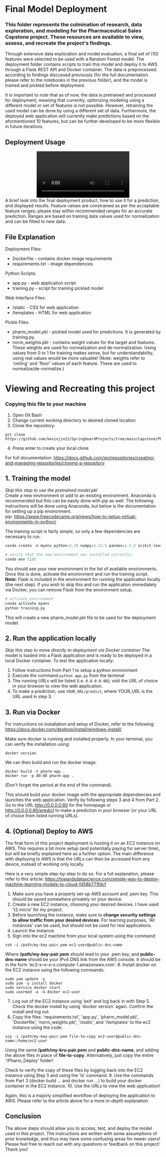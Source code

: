 # Final Model Deployment
### This folder represents the culmination of research, data exploration, and modeling for the Pharmaceutical Sales Capstone project. These resources are available to view, assess, and recreate the project's findings.

Through extensive data exploration and model evaluation, a final set of (10) features were selected to be used with a Random Forest model. The deployment folder contains scripts to train this model and deploy it to AWS through a Flask REST API and Docker container. The data is preprocessed according to findings discussed previously (for the full documentation please refer to the notebooks in the previous folder), and the model is trained and pickled before deployment.

It is important to note that as of now, the data is pretrained and processed for deployment, meaning that currently, optimizing modeling using a different model or set of features is not possible. However, retraining the used model can be done by using a different set of data. Furthermore, the deployed web application will currently make predictions based on the aformentioned 10 features, but can be further developed to be more flexible in future iterations.

## Deployment Usage
<center>
<video src="../Data/app_video.mp4" controls="controls" style="max-width: 730px;"></video>
</center>
A brief look into the final deployment product, how to use it for a prediction, and displayed results. Feature values are constrained as per the acceptable feature ranges; please stay within recommended ranges for an accurate prediction. Ranges are based on training data values used for normalization and can be fitted to new data.

## File Explanation
Deployment Files:
* Dockerfile - contains docker image requirements
* requirements.txt - image dependencies

Python Scripts:
* app.py - web application script
* training.py - script for training pickled model

Web Interface Files:
* /static - CSS for web application
* /templates - HTML for web application

Pickle Files:
* pharm_model.pkl - pickled model used for predictions. It is generated by training.py.
* norm_weights.pkl - contains weight values for the target and features. These weights are used for normalization and de-normalization. Using values from 0 to 1 for training makes sense, but for understandability, using real values would be more valuable! (Note: weights refer to 'ceiling' and 'floor' values of each feature. These are used to normalize/de-normalize.)

# Viewing and Recreating this project
### Copying this file to your machine
1. Open Git Bash
2. Change current working directory to desired cloned location
3. Clone the repository:
```
git clone https://github.com/kevinjin21/SpringboardProjects/tree/main/Capstone/Pharm_Deploy
```
4. Press enter to create your local clone

For full documentation: https://docs.github.com/en/repositories/creating-and-managing-repositories/cloning-a-repository

## 1. Training the model
_Skip this step to use the pretrained model.pkl_
<br>Create a new environment or add to an existing environment. Anaconda is recommended but this can be easily done with pip as well. The following instructions will be done using Anaconda, but below is the documentation for setting up a pip environment.
<br> pip: https://www.freecodecamp.org/news/how-to-setup-virtual-environments-in-python/ 

The training script is fairly simple, so only a few dependencies are necessary to run.

```python
conda create -n myenv python=3.10 numpy=1.23.5 pandas=1.5.3 scikit-learn=1.2.1 Flask=2.2.2

# verify that the new environment was installed correctly:
conda env list
```

You should see your new environment in the list of available environments. Once this is done, activate the environment and run the training script. **Note:** Flask is included in the environment for running the application locally (the next step). If you wish to skip this and run the application immediately via Docker, you can remove Flask from the environment setup.

```python
# activate environment
conda activate myenv
python training.py
```

This will create a new pharm_model.pkl file to be used for the deployment model.

## 2. Run the application locally
_Skip this step to move directly to deployment via Docker container_
The model is loaded into a Flask application and is ready to be deployed in a local Docker container. To test the application locally:

1. Follow instructions from Part 1 to setup a python environment
2. Execute the command ```python app.py``` from the terminal
3. The running URLs will be listed (i.e. ```0.0.0.0:80```); visit the URL of choice in your browser to view the web application.
4. To make a prediction, use ```YOUR_URL/predict```, where YOUR_URL is the URL used in step 3.

## 3. Run via Docker 
For instructions on installation and setup of Docker, refer to the following: https://docs.docker.com/desktop/install/windows-install/

Make sure docker is running and installed properly. In your terminal, you can verify the installation using: 
```
docker version
```

We can then build and run the docker image:
```
docker build -t pharm-app .
docker run -p 80:80 pharm-app .
```
(Don't forget the period at the end of the command).

This should build your docker image with the appropriate dependencies and launches the web application. Verify by following steps 3 and 4 from Part 2. Go to the URL http://0.0.0.0:80 for the homepage or http://0.0.0.0:80/predict to make a prediction in your browser (or your URL of choice from listed running URLs).

## 4. (Optional) Deploy to AWS
The final form of this project deployment is hosting it on an EC2 instance on AWS. This requires a bit more setup (and potentially paying for server time), but will be briefly explained here as a further option. The main difference with deploying to AWS is that the URLs can then be accessed from any device, instead of working only locally.

Here is a very simple step-by-step to do so. For a full explanation, please refer to this article: https://towardsdatascience.com/simple-way-to-deploy-machine-learning-models-to-cloud-fd58b771fdcf

1. Make sure you have a properly set-up AWS account and .pem key. This should be saved somewhere privately on your device.
2. Create a new EC2 instance, choosing your desired devices. I have used 't2.micro' for my project. 
3. Before launching the instance, make sure to **change security settings to allow traffic from your desired devices**. For learning purposes, 'All instances' can be used, but should not be used for real applications.
4. Launch the instance. 
5. Sign into the ec2 machine from your local system using the command: 
```
ssh -i /path/my-key-pair.pem ec2-user@public-dns-name
```
Where __/path/my-key-pair.pem__ should lead to your .pem key, and __public-dns-name__ should be your IPv4 DNS link from the AWS console. It should be in the form 'ec2–x–x–x–x.compute-1.amazonaws.com'.
6. Install docker on the EC2 instance using the following commands:
```
sudo yum update -y
sudo yum -y install docker
sudo service docker start
sudo usermod -a -G docker ec2-user
```
7. Log out of the EC2 instance using 'exit' and log back in with Step 5. Check the docker install by using 'docker version' again. Confirm the install and log out.
8. Copy the files: 'requirements.txt', 'app.py', 'pharm_model.pkl', 'Dockerfile', 'norm_weights.pkl', '/static', and '/templates' to the ec2 instance using the code:
```
scp -i /path/my-key-pair.pem file-to-copy ec2-user@public-dns-name:/home/ec2-user
```
Using the same __/path/my-kru-pair.pem__ and __public-dns-name__, and adding the above files in place of __file-to-copy__. Alternatively, just copy the entire '/Pharm_Deploy' folder!

Check to verify the copy of these files by logging back into the EC2 instance using Step 5 and using the 'ls' command.
9. Use the commands from Part 3 (docker build ... and docker run ...) to build your docker container in the EC2 instance.
10. Use the URLs to view the web application!

Again, this is a majorly simplified workflow of deploying the application to AWS. Please refer to the article above for a more in-depth explanation.

## Conclusion
The above steps should allow you to access, test, and deploy the model used in this project. The instructions are written with some assumptions of prior knowledge, and thus may have some confusing areas for newer users! Please feel free to reach out with any questions or feedback on this project! Thank you!